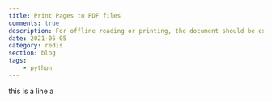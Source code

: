 ```yaml
---
title: Print Pages to PDF files
comments: true
description: For offline reading or printing, the document should be exported to PDF format. Here is a plugin to automatically export all site's posts to PDF during the build time.
date: 2021-05-05
category: redis
section: blog
tags:
    - python
---
```



this is a line a